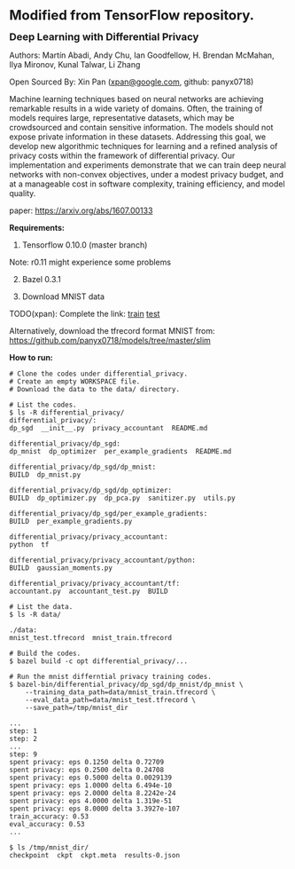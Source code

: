 <font size=5><b> Modified from TensorFlow repository. </b> </font>

<font size=4><b>Deep Learning with Differential Privacy</b></font>

Authors:
Martín Abadi, Andy Chu, Ian Goodfellow, H. Brendan McMahan, Ilya Mironov, Kunal Talwar, Li Zhang

Open Sourced By: Xin Pan (xpan@google.com, github: panyx0718)


<Introduction>

Machine learning techniques based on neural networks are achieving remarkable
results in a wide variety of domains. Often, the training of models requires
large, representative datasets, which may be crowdsourced and contain sensitive
information. The models should not expose private information in these datasets.
Addressing this goal, we develop new algorithmic techniques for learning and a
refined analysis of privacy costs within the framework of differential privacy.
Our implementation and experiments demonstrate that we can train deep neural
networks with non-convex objectives, under a modest privacy budget, and at a
manageable cost in software complexity, training efficiency, and model quality.

paper: https://arxiv.org/abs/1607.00133


<b>Requirements:</b>

1. Tensorflow 0.10.0 (master branch)

Note: r0.11 might experience some problems

2. Bazel 0.3.1

3. Download MNIST data

TODO(xpan): Complete the link:
[train](http://download.tensorflow.org/models/)
[test](http://download.tensorflow.org/models/)

Alternatively, download the tfrecord format MNIST from:
https://github.com/panyx0718/models/tree/master/slim

<b>How to run:</b>

```shell
# Clone the codes under differential_privacy.
# Create an empty WORKSPACE file.
# Download the data to the data/ directory.

# List the codes.
$ ls -R differential_privacy/
differential_privacy/:
dp_sgd  __init__.py  privacy_accountant  README.md

differential_privacy/dp_sgd:
dp_mnist  dp_optimizer  per_example_gradients  README.md

differential_privacy/dp_sgd/dp_mnist:
BUILD  dp_mnist.py

differential_privacy/dp_sgd/dp_optimizer:
BUILD  dp_optimizer.py  dp_pca.py  sanitizer.py  utils.py

differential_privacy/dp_sgd/per_example_gradients:
BUILD  per_example_gradients.py

differential_privacy/privacy_accountant:
python  tf

differential_privacy/privacy_accountant/python:
BUILD  gaussian_moments.py

differential_privacy/privacy_accountant/tf:
accountant.py  accountant_test.py  BUILD

# List the data.
$ ls -R data/

./data:
mnist_test.tfrecord  mnist_train.tfrecord

# Build the codes.
$ bazel build -c opt differential_privacy/...

# Run the mnist differntial privacy training codes.
$ bazel-bin/differential_privacy/dp_sgd/dp_mnist/dp_mnist \
    --training_data_path=data/mnist_train.tfrecord \
    --eval_data_path=data/mnist_test.tfrecord \
    --save_path=/tmp/mnist_dir

...
step: 1
step: 2
...
step: 9
spent privacy: eps 0.1250 delta 0.72709
spent privacy: eps 0.2500 delta 0.24708
spent privacy: eps 0.5000 delta 0.0029139
spent privacy: eps 1.0000 delta 6.494e-10
spent privacy: eps 2.0000 delta 8.2242e-24
spent privacy: eps 4.0000 delta 1.319e-51
spent privacy: eps 8.0000 delta 3.3927e-107
train_accuracy: 0.53
eval_accuracy: 0.53
...

$ ls /tmp/mnist_dir/
checkpoint  ckpt  ckpt.meta  results-0.json
```
